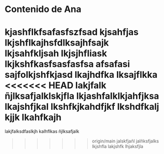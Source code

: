 # Contenido de Ana

kjashflkfsafasfszfsad
kjsahfjas
lkjshflkajhsfdlksajhfsajk
lkjsahfkljsah
lkjsjhfliask
lkjkshfkasfsasfasfsa
afsafasi
sajfolkjshfkjasd
lkajhdfka
lksajflkka
<<<<<<< HEAD
lakjfalk
ñjlksafjalklskjfla
lkjashfalklkjahfjksa
lkajshfjkal
lkshfkjkahdfjkf
lkshdfkalj
kjjk
lkahfkajh
=======
lakjfalksdfaslkjh
kalhflkas
ñjlksafjalk
>>>>>>> origin/main
jalskfjañl
jalñksfjalks
lkjshfla
lakjshfk
lhjaksfjla
